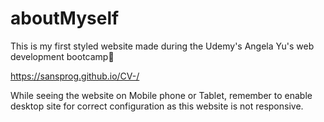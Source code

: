 # aboutMyself
This is my first styled website made during the Udemy's Angela Yu's web development bootcamp💙

https://sansprog.github.io/CV-/

While seeing the website on Mobile phone or Tablet, remember to enable desktop site for correct configuration as this website is not responsive.
